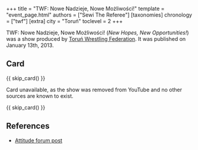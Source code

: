 +++
title = "TWF: Nowe Nadzieje, Nowe Możliwości!"
template = "event_page.html"
authors = ["Sewi The Referee"]
[taxonomies]
chronology = ["twf"]
[extra]
city = "Toruń"
toclevel = 2
+++

TWF: Nowe Nadzieje, Nowe Możliwości! (_New Hopes, New Opportunities!_) was a show produced by [Toruń Wrestling Federation](@/o/twf.md). It was published on January 13th, 2013.  

## Card

{{ skip_card() }}

Card unavailable, as the show was removed from YouTube and no other sources are known to exist.

{{ skip_card() }}

## References

* [Attitude forum post](https://forum.wrestling.pl/topic/31939-twf-nowe-nadzieje-nowe-możliwości)
